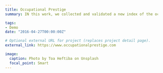 ```yaml
---
title: Occupational Prestige
summary: IN this work, we collected and validated a new index of the occupational prestige of >1000 O*NET occupations. To find out more or learn how to measure occupational pretige, click here  `https://www.occupationalprestige.com`.

tags:
- Demo
date: "2016-04-27T00:00:00Z"

# Optional external URL for project (replaces project detail page).
external_link: https://www.occupationalprestige.com

image:
  caption: Photo by Toa Heftiba on Unsplash
  focal_point: Smart
---
```

